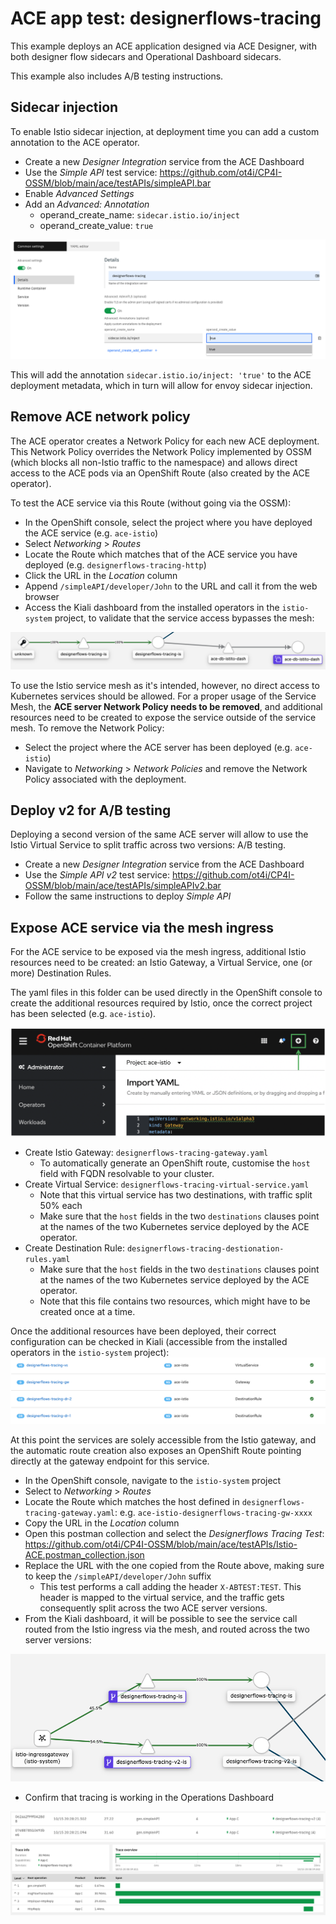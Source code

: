 # ACE app test: designerflows-tracing
This example deploys an ACE application designed via ACE Designer, with both designer flow sidecars and Operational Dashboard sidecars.

This example also includes A/B testing instructions.

## Sidecar injection
To enable Istio sidecar injection, at deployment time you can add a custom annotation to the ACE operator.
- Create a new *Designer Integration* service from the ACE Dashboard
- Use the *Simple API* test service: https://github.com/ot4i/CP4I-OSSM/blob/main/ace/testAPIs/simpleAPI.bar
- Enable *Advanced Settings*
- Add an *Advanced: Annotation*
  - operand_create_name: `sidecar.istio.io/inject`
  - operand_create_value: `true`


![designerflows-tracing-annotation](https://github.com/ot4i/CP4I-OSSM/blob/main/images/designerflows-tracing-annotation.png)


This will add the annotation `sidecar.istio.io/inject: 'true'` to the ACE deployment metadata, which in turn will allow for envoy sidecar injection.

## Remove ACE network policy
The ACE operator creates a Network Policy for each new ACE deployment. This Network Policy overrides the Network Policy implemented by OSSM (which blocks all non-Istio traffic to the namespace) and allows direct access to the ACE pods via an OpenShift Route (also created by the ACE operator).

To test the ACE service via this Route (without going via the OSSM):
- In the OpenShift console, select the project where you have deployed the ACE service (e.g. `ace-istio`)
- Select *Networking* > *Routes*
- Locate the Route which matches that of the ACE service you have deployed (e.g. `designerflows-tracing-http`)
- Click the URL in the *Location* column
- Append `/simpleAPI/developer/John` to the URL and call it from the web browser
- Access the Kiali dashboard from the installed operators in the `istio-system` project, to validate that the service access bypasses the mesh:


![designerflows-tracing-direct](https://github.com/ot4i/CP4I-OSSM/blob/main/images/designerflows-tracing-direct.png)

To use the Istio service mesh as it's intended, however, no direct access to Kubernetes services should be allowed. For a proper usage of the Service Mesh, the **ACE server Network Policy needs to be removed**, and additional resources need to be created to expose the service outside of the service mesh. To remove the Network Policy:
- Select the project where the ACE server has been deployed (e.g. `ace-istio`)
- Navigate to *Networking* > *Network Policies* and remove the Network Policy associated with the deployment.

## Deploy v2 for A/B testing
Deploying a second version of the same ACE server will allow to use the Istio Virtual Service to split traffic across two versions: A/B testing.
- Create a new *Designer   Integration* service from the ACE Dashboard
- Use the *Simple API v2* test service: https://github.com/ot4i/CP4I-OSSM/blob/main/ace/testAPIs/simpleAPIv2.bar
- Follow the same instructions to deploy *Simple API*

## Expose ACE service via the mesh ingress
For the ACE service to be exposed via the mesh ingress, additional Istio resources need to be created: an Istio Gateway, a Virtual Service, one (or more) Destination Rules.

The yaml files in this folder can be used directly in the OpenShift console to create the additional resources required by Istio, once the correct project has been selected (e.g. `ace-istio`).


![ocp-add-resource](https://github.com/ot4i/CP4I-OSSM/blob/main/images/ocp-add-resource.png)
- Create Istio Gateway: `designerflows-tracing-gateway.yaml`
  - To automatically generate an OpenShift route, customise the `host` field with FQDN resolvable to your cluster.
- Create Virtual Service: `designerflows-tracing-virtual-service.yaml`
  - Note that this virtual service has two destinations, with traffic split 50% each
  - Make sure that the `host` fields in the two `destinations` clauses point at the names of the two Kubernetes service deployed by the ACE operator.
- Create Destination Rule: `designerflows-tracing-destionation-rules.yaml`
  - Make sure that the `host` fields in the two `destinations` clauses point at the names of the two Kubernetes service deployed by the ACE operator.
  - Note that this file contains two resources, which might have to be created once at a time.

Once the additional resources have been deployed, their correct configuration can be checked in Kiali (accessible from the installed operators in the `istio-system` project):
![designerflows-tracing-kiali-config](https://github.com/ot4i/CP4I-OSSM/blob/main/images/designerflows-tracing-kiali-config.png)

At this point the services are solely accessible from the Istio gateway, and the automatic route creation also exposes an OpenShift Route pointing directly at the gateway endpoint for this service.

- In the OpenShift console, navigate to the `istio-system` project
- Select to *Networking* > *Routes*
- Locate the Route which matches the host defined in `designerflows-tracing-gateway.yaml`: e.g. `ace-istio-designerflows-tracing-gw-xxxx`
- Copy the URL in the *Location* column
- Open this postman collection and select the *Designerflows Tracing Test*: https://github.com/ot4i/CP4I-OSSM/blob/main/ace/testAPIs/Istio-ACE.postman_collection.json
- Replace the URL with the one copied from the Route above, making sure to keep the `/simpleAPI/developer/John` suffix
  -  This test performs a call adding the header `X-ABTEST:TEST`. This header is mapped to the virtual service, and the traffic gets consequently split across the two ACE server versions.
- From the Kiali dashboard, it will be possible to see the service call routed from the Istio ingress via the mesh, and routed across the two server versions:


![designerflows-tracing-kiali](https://github.com/ot4i/CP4I-OSSM/blob/main/images/designerflows-tracing-kiali.png)


- Confirm that tracing is working in the Operations Dashboard


![designerflows-tracing-2versions](https://github.com/ot4i/CP4I-OSSM/blob/main/images/designerflows-tracing-2versions.png)
![simpleapi-tracing](https://github.com/ot4i/CP4I-OSSM/blob/main/images/smipleapi-tracing.png)
